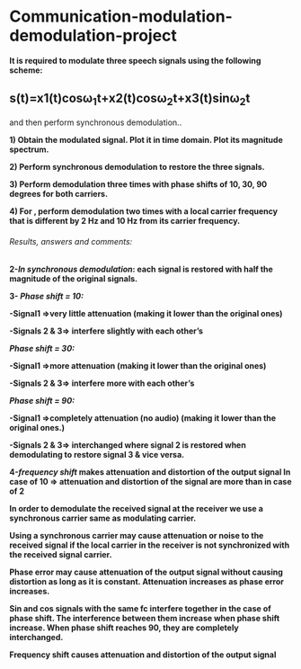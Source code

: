 # Communication-modulation-demodulation-project

**It is required to modulate three speech signals using the following scheme:**

## s(t)=x1(t)cosω<sub>1</sub>t+x2(t)cosω<sub>2</sub>t+x3(t)sinω<sub>2</sub>t

and then perform synchronous demodulation..

**1) Obtain the modulated signal. Plot it in time domain. Plot its magnitude spectrum.**

**2) Perform synchronous demodulation to restore the three signals.**

**3) Perform demodulation three times with phase shifts of 10, 30, 90 degrees for both carriers.**

**4) For , perform demodulation two times with a local carrier frequency that is different by 2 Hz and 10 Hz from its carrier frequency.**


###### Results, answers and comments:

**2-_In synchronous demodulation_:
each signal is restored with half the magnitude of the original signals.**

**3- _Phase shift = 10:_**

**-Signal1 =>very little attenuation (making it lower than the original ones)**

**-Signals 2 & 3=> interfere slightly with each other’s**

 **_Phase shift = 30:_**
 
 **-Signal1 =>more attenuation (making it lower than the original ones)**
 
 **-Signals 2 & 3=> interfere more with each other’s**
 
**_Phase shift = 90:_**

**-Signal1 =>completely attenuation (no audio) (making it lower than the original ones.)**

**-Signals 2 & 3=> interchanged where signal 2 is restored when demodulating to restore signal 3 & vice versa.**

**4-_frequency shift_ makes attenuation and distortion of the output signal
In case of 10 => attenuation and distortion of the signal are more than in case of 2**

**In order to demodulate the received signal at the receiver we use a synchronous carrier same as modulating carrier.**

**Using a synchronous carrier may cause attenuation or noise to the received signal if the local carrier in the receiver is not synchronized with the received signal carrier.**

**Phase error may cause attenuation of the output signal without causing distortion as long as it is constant. Attenuation increases as phase error increases.**

**Sin and cos signals with the same fc interfere together in the case of phase shift. The interference between them increase when phase shift increase. When phase shift reaches 90, they are completely interchanged.**

**Frequency shift causes attenuation and distortion of the output signal**
